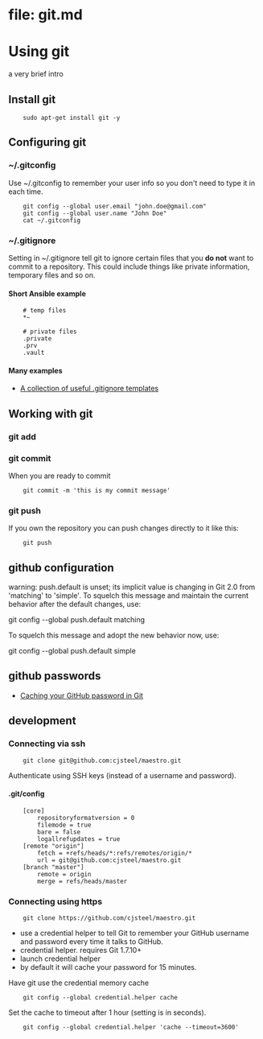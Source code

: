 # file: git.md

# Using git

a very brief intro

## Install git

        sudo apt-get install git -y

## Configuring git

### ~/.gitconfig

Use ~/.gitconfig to remember your user info so you don't need to type it in each time.

        git config --global user.email "john.doe@gmail.com"
        git config --global user.name "John Doe"
        cat ~/.gitconfig

### ~/.gitignore

Setting in ~/.gitignore tell git to ignore certain files that you **do  not** want to commit to a repository. This could include things like private information, temporary files and so on.

#### Short Ansible example

        # temp files
        *~
        
        # private files
        .private
        .prv
        .vault

#### Many examples

* [A collection of useful .gitignore templates](https://github.com/github/gitignore)

## Working with git

### git add

### git commit

When you are ready to commit 

        git commit -m 'this is my commit message'

### git push

If you own the repository you can push changes directly to it like this:

        git push

## github configuration

warning: push.default is unset; its implicit value is changing in
Git 2.0 from 'matching' to 'simple'. To squelch this message
and maintain the current behavior after the default changes, use:

  git config --global push.default matching

To squelch this message and adopt the new behavior now, use:

  git config --global push.default simple

## github passwords

* [Caching your GitHub password in Git](https://help.github.com/articles/caching-your-github-password-in-git/)


## development

### Connecting via ssh

        git clone git@github.com:cjsteel/maestro.git

Authenticate using SSH keys (instead of a username and password).

#### .git/config

        [core]
        	repositoryformatversion = 0
        	filemode = true
        	bare = false
        	logallrefupdates = true
        [remote "origin"]
        	fetch = +refs/heads/*:refs/remotes/origin/*
        	url = git@github.com:cjsteel/maestro.git
        [branch "master"]
        	remote = origin
        	merge = refs/heads/master

### Connecting using https

        git clone https://github.com/cjsteel/maestro.git

* use a credential helper to tell Git to remember your GitHub username and password every time it talks to GitHub.
* credential helper. requires Git 1.7.10+
* launch credential helper
* by default it will cache your password for 15 minutes.

Have git use the credential memory cache

        git config --global credential.helper cache


Set the cache to timeout after 1 hour (setting is in seconds).

        git config --global credential.helper 'cache --timeout=3600'


